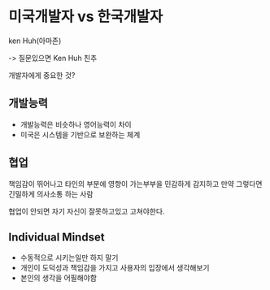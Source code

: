 # 미국개발자 vs 한국개발자
ken Huh(아마존)

-> 질문있으면 Ken Huh 친추

개발자에게 중요한 것?
## 개발능력
- 개발능력은 비슷하나 영어능력이 차이
- 미국은 시스템을 기반으로 보완하는 체계
## 협업
책임감이 뛰어나고 타인의 부분에 영향이 가는부부을 민감하게 감지하고 만약 그렇다면 긴밀하게 의사소통 하는 사람

협업이 안되면 자기 자신이 잘못하고있고 고쳐야한다.

## Individual Mindset
- 수동적으로 시키는일만 하지 말기
- 개인이 도덕성과 책임감을 가지고 사용자의 입장에서 생각해보기
- 본인의 생각을 어필해야함